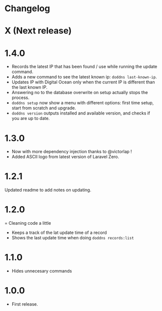 # Changelog

# X (Next release)

# 1.4.0
- Records the latest IP that has been found / use while running the update command.
- Adds a new command to see the latest known ip: `doddns last-known-ip`.
- Updates IP with Digital Ocean only when the current IP is different than the last known IP.
- Answering no to the database overwrite on setup actually stops the process.
- `doddns setup` now show a menu with different options: first time setup, start from scratch and upgrade.
- `doddns version` outputs installed and available version, and checks if you are up to date.

# 1.3.0
- Now with more dependency injection thanks to @victorlap !
- Added ASCII logo from latest version of Laravel Zero.

# 1.2.1
Updated readme to add notes on updating.

# 1.2.0
= Cleaning code a little
- Keeps a track of the lat update time of a record
- Shows the last update time when doing `doddns records:list`

# 1.1.0
- Hides unnecesary commands

# 1.0.0
- First release.